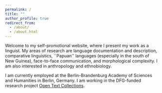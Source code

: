```yaml
---
permalink: /
title: ""
author_profile: true
redirect_from: 
  - /about/
  - /about.html
---
```


Welcome to my self-promotional website, where I present my work as a linguist. My areas of research are language documentation and description, comparative linguistics, ``Papuan'' languages (especially in the south of New Guinea), face-to-face communication, and morphological complexity. I am also interested in anthropology and ethnobiology.

I am currently employed at the Berlin-Brandenburg Academy of Sciences and Humanities in Berlin, Germany. I am working in the DFG-funded research project [Open Text Collections](https://opentextcollections.github.io/).
